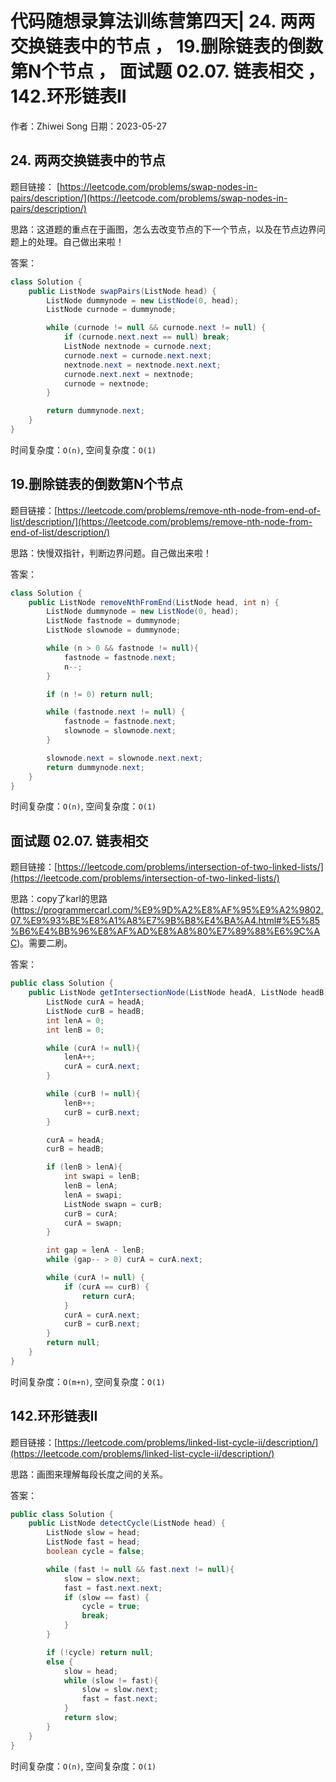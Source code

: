 # 代码随想录算法训练营第四天| 24. 两两交换链表中的节点 ， 19.删除链表的倒数第N个节点 ， 面试题 02.07. 链表相交 ， 142.环形链表II
作者：Zhiwei Song 
日期：2023-05-27

## 24. 两两交换链表中的节点
题目链接： [https://leetcode.com/problems/swap-nodes-in-pairs/description/](https://leetcode.com/problems/swap-nodes-in-pairs/description/)

思路：这道题的重点在于画图，怎么去改变节点的下一个节点，以及在节点边界问题上的处理。自己做出来啦！

答案：

```java
class Solution {
    public ListNode swapPairs(ListNode head) {
        ListNode dummynode = new ListNode(0, head);
        ListNode curnode = dummynode;

        while (curnode != null && curnode.next != null) {
            if (curnode.next.next == null) break;
            ListNode nextnode = curnode.next;
            curnode.next = curnode.next.next;
            nextnode.next = nextnode.next.next;
            curnode.next.next = nextnode;
            curnode = nextnode;
        }

        return dummynode.next;
    }
}
```

时间复杂度：``O(n)``, 空间复杂度：``O(1)``

## 19.删除链表的倒数第N个节点
题目链接：[https://leetcode.com/problems/remove-nth-node-from-end-of-list/description/](https://leetcode.com/problems/remove-nth-node-from-end-of-list/description/)

思路：快慢双指针，判断边界问题。自己做出来啦！

答案：

```java
class Solution {
    public ListNode removeNthFromEnd(ListNode head, int n) {
        ListNode dummynode = new ListNode(0, head);
        ListNode fastnode = dummynode;
        ListNode slownode = dummynode;

        while (n > 0 && fastnode != null){
            fastnode = fastnode.next;
            n--;
        }

        if (n != 0) return null;

        while (fastnode.next != null) {
            fastnode = fastnode.next;
            slownode = slownode.next;
        }

        slownode.next = slownode.next.next;
        return dummynode.next;
    }
}
```

时间复杂度：``O(n)``, 空间复杂度：``O(1)``

## 面试题 02.07. 链表相交
题目链接：[https://leetcode.com/problems/intersection-of-two-linked-lists/](https://leetcode.com/problems/intersection-of-two-linked-lists/)

思路：copy了karl的思路(https://programmercarl.com/%E9%9D%A2%E8%AF%95%E9%A2%9802.07.%E9%93%BE%E8%A1%A8%E7%9B%B8%E4%BA%A4.html#%E5%85%B6%E4%BB%96%E8%AF%AD%E8%A8%80%E7%89%88%E6%9C%AC)。需要二刷。

答案：

```java
public class Solution {
    public ListNode getIntersectionNode(ListNode headA, ListNode headB) {
        ListNode curA = headA;
        ListNode curB = headB;
        int lenA = 0;
        int lenB = 0;

        while (curA != null){
            lenA++;
            curA = curA.next;
        }

        while (curB != null){
            lenB++;
            curB = curB.next;
        }

        curA = headA;
        curB = headB;

        if (lenB > lenA){
            int swapi = lenB;
            lenB = lenA;
            lenA = swapi;
            ListNode swapn = curB;
            curB = curA;
            curA = swapn;
        }

        int gap = lenA - lenB;
        while (gap-- > 0) curA = curA.next;

        while (curA != null) {
            if (curA == curB) {
                return curA;
            }
            curA = curA.next;
            curB = curB.next;
        }
        return null;
    }
}
```

时间复杂度：``O(m+n)``, 空间复杂度：``O(1)``

## 142.环形链表II
题目链接：[https://leetcode.com/problems/linked-list-cycle-ii/description/](https://leetcode.com/problems/linked-list-cycle-ii/description/)

思路：画图来理解每段长度之间的关系。

答案：

```java
public class Solution {
    public ListNode detectCycle(ListNode head) {
        ListNode slow = head;
        ListNode fast = head;
        boolean cycle = false;

        while (fast != null && fast.next != null){
            slow = slow.next;
            fast = fast.next.next;
            if (slow == fast) {
                cycle = true;
                break;
            }
        }

        if (!cycle) return null;
        else {
            slow = head;
            while (slow != fast){
                slow = slow.next;
                fast = fast.next;
            }
            return slow;
        }
    }
}
```

时间复杂度：``O(n)``, 空间复杂度：``O(1)``

